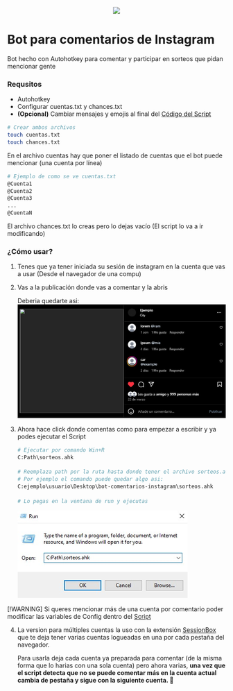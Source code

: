 <p align="center"><img src="https://i.imgur.com/tjPOPhB.png" width="300" /></p>

# Bot para comentarios de Instagram
Bot hecho con Autohotkey para comentar y participar en sorteos que pidan mencionar gente

### Requsitos
- Autohotkey
- Configurar cuentas.txt y chances.txt
- **(Opcional)** Cambiar mensajes y emojis al final del [Código del Script](./sorteos.ahk) 

```bash
# Crear ambos archivos
touch cuentas.txt
touch chances.txt
```

En el archivo cuentas hay que poner el listado de cuentas que el bot puede mencionar (una cuenta por línea)
```bash
# Ejemplo de como se ve cuentas.txt
@Cuenta1
@Cuenta2
@Cuenta3
...
@CuentaN
```
El archivo chances.txt lo creas pero lo dejas vacío (El script lo va a ir modificando)

### ¿Cómo usar?
1) Tenes que ya tener iniciada su sesión de instagram en la cuenta que vas a usar (Desde el navegador de una compu)
2) Vas a la publicación donde vas a comentar y la abris

    Deberia quedarte asi:
    ![Publicación de ejemplo](./assets/example.jpg)
3) Ahora hace click donde comentas como para empezar a escribir y ya podes ejecutar el Script
    ```bash
    # Ejecutar por comando Win+R 
    C:Path\sorteos.ahk

    # Reemplaza path por la ruta hasta donde tener el archivo sorteos.ahk
    # Por ejemplo el comando puede quedar algo asi:
    C:ejemplo\usuario\Desktop\bot-comentarios-instagram\sorteos.ahk

    # Lo pegas en la ventana de run y ejecutas
    ```
    ![Windows Run](./assets/run.jpg)

[!WARNING] Si queres mencionar más de una cuenta por comentario poder modificar las variables de Config dentro del [Script](./sorteos.ahk) 

4) La version para múltiples cuentas la uso con la extensión [SessionBox](https://sessionbox.io) que te deja tener varias cuentas logueadas en una por cada pestaña del navegador.

    Para usarla deja cada cuenta ya preparada para comentar (de la misma forma que lo harias con una sola cuenta) pero ahora varias, **una vez que el script detecta que no se puede comentar más en la cuenta actual cambia de pestaña y sigue con la siguiente cuenta. 🤖**